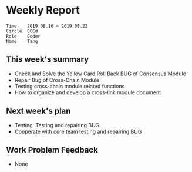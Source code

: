 # Weekly Report 
```
Time	2019.08.16 ~ 2019.08.22
Circle	CCCd
Role	Coder
Name	Tang
```
## This week's summary
- Check and Solve the Yellow Card Roll Back BUG of Consensus Module
- Repair Bug of Cross-Chain Module
- Testing cross-chain module related functions
- How to organize and develop a cross-link module document

## Next week's plan

- Testing: Testing and repairing BUG
- Cooperate with core team testing and repairing BUG

## Work Problem Feedback
- None

